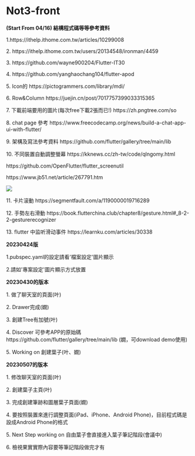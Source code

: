 # Not3-front
<b>(Start From 04/16) 結構程式碼等等參考資料</b>
<p>1.https://ithelp.ithome.com.tw/articles/10299008</p>
<p>2. https://ithelp.ithome.com.tw/users/20134548/ironman/4459</p>
<p>3. https://github.com/wayne900204/Flutter-IT30</p>
<p>4. https://github.com/yanghaochang104/flutter-apod</p>
<p>5. Icon的 https://pictogrammers.com/library/mdi/</p>
<p>6. Row&Column https://juejin.cn/post/7017757399033315365</p>
<p>7. 下載前端要用的圖片(每次free下載2張而已!) https://zh.pngtree.com/so</p>
<p>8. chat page 參考 https://www.freecodecamp.org/news/build-a-chat-app-ui-with-flutter/</p>
<p>9. 架構及寫法參考資料 https://github.com/flutter/gallery/tree/main/lib</p>
<p>10. 不同裝置自動調整螢幕 https://kknews.cc/zh-tw/code/qlngomy.html</p> 
<p>https://github.com/OpenFlutter/flutter_screenutil</p>
<p>https://www.jb51.net/article/267791.htm</p>
<img src="https://i1.kknews.cc/2dAcchKvvF-YB6Fu2Vjyxlxf-Aa3zuY/0.jpg">
<p>11. 卡片滚動 https://segmentfault.com/a/1190000019716289</p>
<p>12. 手勢左右滑動 https://book.flutterchina.club/chapter8/gesture.html#_8-2-2-gesturerecognizer</p>
<p>13. flutter 中监听滑动事件 https://learnku.com/articles/30338</p>
<!--20230416版
<br>1.把assets資料夾放在專案裡</br>
<br>2.把lib資料夾代替你原有專案裡的lib資料夾</br>
<br>3.修改pubspec.yaml，如圖片設定.png</br>
<br>4.最終檔案樣子如20230416專案設定.png</br>
<br>5.lib資訊夾裡的save.dart可以不用理會</br>
-->
<b>20230424版</b>
<p>1.pubspec.yaml的設定請看'檔案設定'圖片顯示</p>
<p>2.請如'專案設定'圖片顯示方式放置</p>

<b>20230430的版本</b>
<p>1. 做了聊天室的頁面(叶)</p>
<p>2. Drawer完成(嫺)</p>
<p>3. 創建Tree有加號(叶)</p>
<p>4. Discover 可參考APP的原始碼 https://github.com/flutter/gallery/tree/main/lib (嫺，可download demo使用)</p>
<p>5. Working on 創建葉子(叶、嫺)</p>

<b>20230507的版本</b>
<p>1. 修改聊天室的頁面(叶)</p>
<p>2. 創建葉子主頁(叶)</p>
<p>3. 完成創建筆跡和圖層葉子頁面(嫺)</p>
<p>4. 要按照裝置來進行調整頁面(iPad、iPhone、Android Phone)，目前程式碼是設成Android Phone的格式</p>
<p>5. Next Step working on 自由葉子會直接進入葉子筆記階段(會議中)</p>
<p>6. 檢視果實實際內容要等筆記階段做完才有</p>
